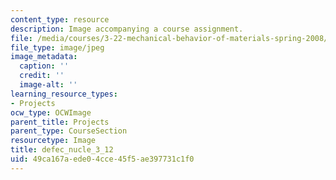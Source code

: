 ```yaml
---
content_type: resource
description: Image accompanying a course assignment.
file: /media/courses/3-22-mechanical-behavior-of-materials-spring-2008/49ca167aede04cce45f5ae397731c1f0_defec_nucle_3_12.jpg
file_type: image/jpeg
image_metadata:
  caption: ''
  credit: ''
  image-alt: ''
learning_resource_types:
- Projects
ocw_type: OCWImage
parent_title: Projects
parent_type: CourseSection
resourcetype: Image
title: defec_nucle_3_12
uid: 49ca167a-ede0-4cce-45f5-ae397731c1f0
---
```

